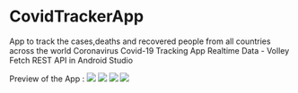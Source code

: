 # CovidTrackerApp
App to track the cases,deaths and recovered people from all countries across the world
Coronavirus Covid-19 Tracking App Realtime Data - Volley Fetch REST API in Android Studio

Preview of the App :
![](screenshots/page1.png) ![](screenshots/page2.png) ![](screenshots/page3.png) ![](screenshots/page4.png)
